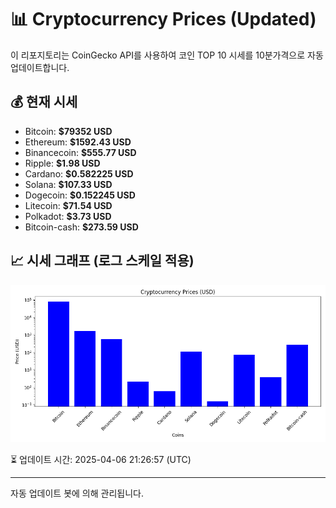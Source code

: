 
# 📊 Cryptocurrency Prices (Updated)

이 리포지토리는 CoinGecko API를 사용하여 코인 TOP 10 시세를 10분가격으로 자동 업데이트합니다.

## 💰 현재 시세
- Bitcoin: **$79352 USD**
- Ethereum: **$1592.43 USD**
- Binancecoin: **$555.77 USD**
- Ripple: **$1.98 USD**
- Cardano: **$0.582225 USD**
- Solana: **$107.33 USD**
- Dogecoin: **$0.152245 USD**
- Litecoin: **$71.54 USD**
- Polkadot: **$3.73 USD**
- Bitcoin-cash: **$273.59 USD**

## 📈 시세 그래프 (로그 스케일 적용)
![Crypto Prices](crypto_prices.png)

⏳ 업데이트 시간: 2025-04-06 21:26:57 (UTC)

---
자동 업데이트 봇에 의해 관리됩니다.
